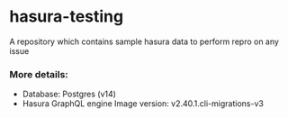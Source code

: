 # hasura-testing

A repository which contains sample hasura data to perform repro on any issue

### More details:

- Database: Postgres (v14)
- Hasura GraphQL engine Image version: v2.40.1.cli-migrations-v3
